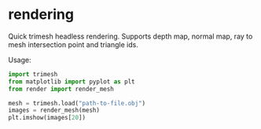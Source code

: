 # rendering
Quick trimesh headless rendering. Supports depth map, normal map, ray to mesh intersection point and triangle ids.

Usage:

````Python
import trimesh
from matplotlib import pyplot as plt
from render import render_mesh

mesh = trimesh.load("path-to-file.obj")
images = render_mesh(mesh)
plt.imshow(images[20])
````
